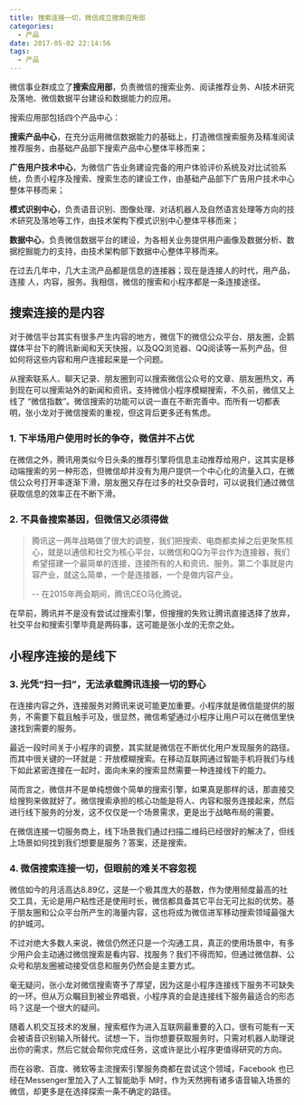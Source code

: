 ```yaml
---
title: 搜索连接一切，微信成立搜索应用部
categories:
  - 产品
date: 2017-05-02 22:14:56
tags:
  - 产品
---
```


微信事业群成立了**搜索应用部**，负责微信的搜索业务、阅读推荐业务、AI技术研究及落地、微信数据平台建设和数据能力的应用。

搜索应用部包括四个产品中心：

**搜索产品中心**，在充分运用微信数据能力的基础上，打造微信搜索服务及精准阅读推荐服务，由基础产品部下搜索产品中心整体平移而来；

**广告用户技术中心**，为微信广告业务建设完备的用户体验评价系统及对比试验系统，负责小程序及搜索、搜索生态的建设工作，由基础产品部下广告用户技术中心整体平移而来；

**模式识别中心**，负责语音识别、图像处理、对话机器人及自然语言处理等方向的技术研究及落地等工作，由技术架构下模式识别中心整体平移而来；

**数据中心**，负责微信数据平台的建设，为各相关业务提供用户画像及数据分析、数据挖掘能力的支持，由技术架构部下数据中心整体平移而来。

在过去几年中，几大主流产品都是信息的连接器；现在是连接人的时代，用产品，连接 人，内容，服务。我相信，微信的搜索和小程序都是一条连接途径。

## 搜索连接的是内容

对于微信平台其实有很多产生内容的地方，微信下的微信公众平台、朋友圈，企鹅媒体平台下的腾讯新闻和天天快报，以及QQ浏览器、QQ阅读等一系列产品，但如何将这些内容和用户连接起来是一个问题。

从搜索联系人、聊天记录、朋友圈到可以搜索微信公众号的文章、朋友圈热文，再到现在可以搜索站外的新闻和资讯，支持微信小程序模糊搜索，不久前，微信又上线了 “微信指数”。微信搜索的功能可以说一直在不断完善中。而所有一切都表明，张小龙对于微信搜索的重视，但这背后更多还有焦虑。

### 1\. 下半场用户使用时长的争夺，微信并不占优

在微信之外，腾讯用类似今日头条的推荐引擎将信息主动推荐给用户，这其实是移动端搜索的另一种形态，但微信却并没有为用户提供一个中心化的流量入口，在微信公众号打开率逐渐下滑，朋友圈又存在过多的社交杂音时，可以说我们通过微信获取信息的效率正在不断下滑。

### 2\. 不具备搜索基因，但微信又必须得做

> 腾讯这一两年战略做了很大的调整，我们把搜索、电商都卖掉之后更聚焦核心，就是以通信和社交为核心平台，以微信和QQ为平台作为连接器，我们希望搭建一个最简单的连接，连接所有的人和资讯、服务。第二个事就是内容产业，就这么简单，一个是连接器，一个是做内容产业。
> 
> -- 在2015年两会期间，腾讯CEO马化腾说。

在早前，腾讯并不是没有尝试过搜索引擎，但搜搜的失败让腾讯直接选择了放弃，社交平台和搜索引擎毕竟是两码事，这可能是张小龙的无奈之处。

## 小程序连接的是线下

### 3\. 光凭“扫一扫”，无法承载腾讯连接一切的野心

在连接内容之外，连接服务对腾讯来说可能更加重要。小程序就是微信能提供的服务，不需要下载且触手可及，很显然，微信希望通过小程序让用户可以在微信里快速找到需要的服务。

最近一段时间关于小程序的调整，其实就是微信在不断优化用户发现服务的路径。而其中很关键的一环就是：开放模糊搜索。在移动互联网通过智能手机将我们与线下如此紧密连接在一起时，面向未来的搜索显然需要一种连接线下的能力。

简而言之，微信并不是单纯想做个简单的搜索引擎，如果真是那样的话，那直接交给搜狗来做就好了。微信搜索承担的核心功能是将人、内容和服务连接起来，然后进行线下服务的分发，这不仅仅是一个场景需求，更是出于战略布局的需要。

在微信连接一切服务商上，线下场景我们通过扫描二维码已经很好的解决了，但线上场景如何找到我们想要是服务？答案，还是搜索。

### 4\. 微信搜索连接一切，但眼前的难关不容忽视

微信如今的月活高达8.89亿，这是一个极其庞大的基数，作为使用频度最高的社交工具，无论是用户粘性还是使用时长，微信都具备其它平台无可比拟的优势。基于朋友圈和公众平台所产生的海量内容，这也将成为微信进军移动搜索领域最强大的护城河。

不过对绝大多数人来说，微信仍然还只是一个沟通工具，真正的使用场景中，有多少用户会主动通过微信搜索是看内容、找服务？我们不得而知，但通过微信群、公众号和朋友圈被动接受信息和服务仍然会是主要方式。

毫无疑问，张小龙对微信搜索寄予了厚望，因为这是小程序连接线下服务不可缺失的一环。但从万众瞩目到被业界唱衰，小程序真的会是连接线下服务最适合的形态吗？这是一个很大的疑问。

随着人机交互技术的发展，搜索框作为进入互联网最重要的入口，很有可能有一天会被语音识别输入所替代。试想一下，当你想要获取服务时，只需对机器人助理说出你的需求，然后它就会帮你完成任务，这或许是比小程序更值得研究的方向。

而在谷歌、百度、微软等主流搜索引擎服务商都在尝试这个领域，Facebook 也已经在Messenger里加入了人工智能助手 M时，作为天然拥有诸多语音输入场景的微信，却更多是在选择探索一条不确定的路径。

